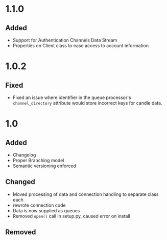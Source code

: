 # 1.1.0

## Added
- Support for Authentication Channels Data Stream
- Properties on Client class to ease access to account information

# 1.0.2

## Fixed
- Fixed an issue where identifier in the queue processor's `channel_directory` attribute would store incorrect keys for candle data.

# 1.0

## Added
- Changelog
- Proper Branching model
- Semantic versioning enforced

## Changed
- Moved processing of data and connection handling to separate class each
- rewrote connection code
- Data is now supplied as queues
- Removed `open()` call in setup.py, caused error on install


## Removed

